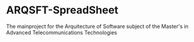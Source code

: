 # ARQSFT-SpreadSheet
The mainproject for the Arquitecture of Software subject of the Master's in Advanced Telecommunications Technologies
